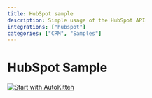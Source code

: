 ```yaml
---
title: HubSpot sample
description: Simple usage of the HubSpot API
integrations: ["hubspot"]
categories: ["CRM", "Samples"]
---
```


# HubSpot Sample

[![Start with AutoKitteh](https://autokitteh.com/assets/autokitteh-badge.svg)](https://app.autokitteh.cloud/template?name=samples/hubspot)
